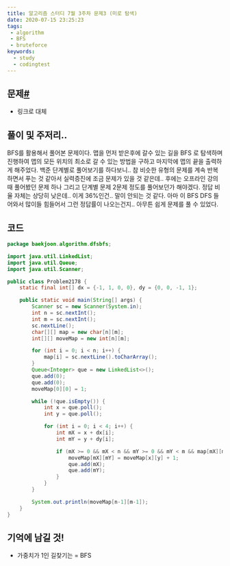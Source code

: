 ```yaml
---
title: 알고리즘 스터디 7월 3주차 문제3 (미로 탐색)
date: 2020-07-15 23:25:23
tags:
 - algorithm
 - BFS
 - bruteforce
keywords:
  - study
  - codingtest
---
```


## 문제[#](https://www.acmicpc.net/problem/2178)

- 링크로 대체

## 풀이 및 주저리..

BFS를 활용해서 풀어본 문제이다. 맵을 먼저 받은후에 갈수 있는 길을 BFS 로 탐색하며 진행하여 맵의 모든 위치의 최소로 갈 수 있는 방법을 구하고 마지막에 맵의 끝을 출력하게 해주었다. 백준 단계별로 풀어보기를 하다보니.. 참 비슷한 유형의 문제를 계속 반복하면서 푸는 것 같아서 실력증진에 조금 문제가 있을 것 같은데.. 후에는 오프라인 강의때 풀어봤던 문제 하나 그리고 단계별 문제 2문제 정도를 풀어보던가 해야겠다. 정답 비율 자체는 상당히 낮은데.. 이게 36%인건.. 말이 안되는 것 같다. 아마 이 BFS DFS 들어와서 많이들 힘들어서 그런 정답률이 나오는건지.. 아무튼 쉽게 문제를 풀 수 있었다.

## 코드

```java
package baekjoon.algorithm.dfsbfs;

import java.util.LinkedList;
import java.util.Queue;
import java.util.Scanner;

public class Problem2178 {
    static final int[] dx = {-1, 1, 0, 0}, dy = {0, 0, -1, 1};

    public static void main(String[] args) {
        Scanner sc = new Scanner(System.in);
        int n = sc.nextInt();
        int m = sc.nextInt();
        sc.nextLine();
        char[][] map = new char[n][m];
        int[][] moveMap = new int[n][m];

        for (int i = 0; i < n; i++) {
            map[i] = sc.nextLine().toCharArray();
        }
        Queue<Integer> que = new LinkedList<>();
        que.add(0);
        que.add(0);
        moveMap[0][0] = 1;

        while (!que.isEmpty()) {
            int x = que.poll();
            int y = que.poll();

            for (int i = 0; i < 4; i++) {
                int mX = x + dx[i];
                int mY = y + dy[i];

                if (mX >= 0 && mX < n && mY >= 0 && mY < m && map[mX][mY] == '1' && moveMap[mX][mY] == 0) {
                    moveMap[mX][mY] = moveMap[x][y] + 1;
                    que.add(mX);
                    que.add(mY);
                }
            }
        }

        System.out.println(moveMap[n-1][m-1]);
    }
}

```

## 기억에 남길 것!

- 가중치가 1인 길찾기는 = BFS
